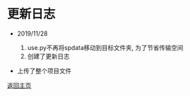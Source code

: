 # 更新日志

* 2019/11/28

  1. use.py不再将spdata移动到目标文件夹, 为了节省传输空间
  2. 创建了更新日志

  

* 上传了整个项目文件



[返回主页](./readme.md)